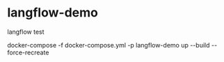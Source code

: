 # langflow-demo
langflow test

docker-compose -f docker-compose.yml -p langflow-demo up --build --force-recreate